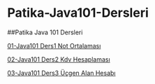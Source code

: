 # Patika-Java101-Dersleri
##Patika Java 101 Dersleri

[01-Java101 Ders1 Not Ortalaması](https://github.com/kemakinka/Patika-Java101-Dersleri/blob/main/01-NotOrtalamasi.md)

[02-Java101 Ders2 Kdv Hesaplaması](https://github.com/kemakinka/Patika-Java101-Dersleri/blob/main/02-Kdv-Hesaplamas%C4%B1.md)

[03-Java101 Ders3 Üçgen Alan Hesabı](https://github.com/kemakinka/Patika-Java101-Dersleri/blob/main/03-UcgenAlanHesabi.md)


